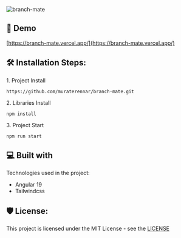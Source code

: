 ![branch-mate](https://socialify.git.ci/muraterennar/branch-mate/image?language=1&name=1&owner=1&theme=Light)

<h2>🚀 Demo</h2>

[https://branch-mate.vercel.app/](https://branch-mate.vercel.app/)

<h2>🛠️ Installation Steps:</h2>

<p>1. Project Install</p>

```
https://github.com/muraterennar/branch-mate.git
```

<p>2. Libraries Install</p>

```
npm install
```

<p>3. Project Start</p>

```
npm run start
```



<h2>💻 Built with</h2>

Technologies used in the project:

*   Angular 19
*   Tailwindcss

<h2>🛡️ License:</h2>

This project is licensed under the MIT License - see the [LICENSE](https://github.com/muraterennar/branch-mate/blob/prod/LICENSE)
